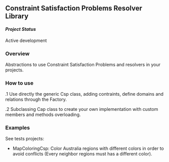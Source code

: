 Constraint Satisfaction Problems Resolver Library
---
#### *Project Status*
Active development

### Overview
Abstractions to use Constraint Satisfaction Problems and resolvers in your projects.

### How to use 
.1 Use directly the generic Csp<T> class, adding contraints, define domains and relations through the Factory.

.2 Subclassing Cap<T> class to create your own implementation with custom members and methods overloading.

### Examples
See tests projects:
- MapColoringCsp: Color Australia regions with different colors in order to avoid conflicts (Every neighbor regions must has a different color).